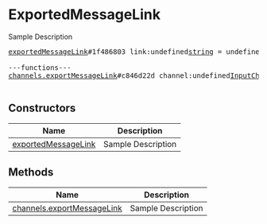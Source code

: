 # ExportedMessageLink

Sample Description

<pre>
<a href="../constructor/exportedMessageLink">exportedMessageLink</a>#1f486803 link:undefined<a href="../type/string.md">string</a> = undefined<a href="../type/ExportedMessageLink.md">ExportedMessageLink</a>;

---functions---
<a href="../method/channels.exportMessageLink">channels.exportMessageLink</a>#c846d22d channel:undefined<a href="../type/InputChannel.md">InputChannel</a> id:undefined<a href="../type/int.md">int</a> = undefined<a href="../type/ExportedMessageLink.md">ExportedMessageLink</a>;

</pre>

## Constructors

| Name | Description |
|------|-------------|
| [exportedMessageLink](../constructor/exportedMessageLink.md) | Sample Description |

## Methods

| Name | Description |
|------|-------------|
| [channels.exportMessageLink](../method/channels.exportMessageLink.md) | Sample Description |
